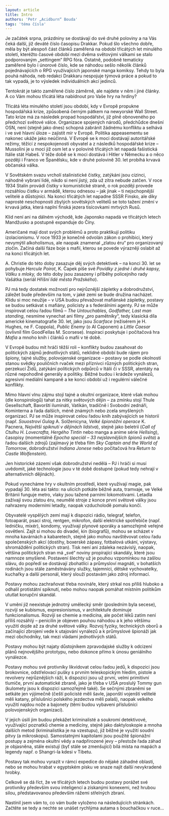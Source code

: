 ```yaml
---
layout: article
title: Intro
authors: 'Petr „Acidburn“ Bouda'
tags: 'téma čísla'
---
```


Je začátek srpna, prázdniny se dostávají do své druhé poloviny a na Vás čeká další, již deváté číslo časopisu Drakkar. Pokud šlo všechno dobře, měla by být alespoň část článků zaměřená na období třicátých let minulého století, kteréžto časové období mezi dvěma světovými válkami se stalo podporovaným „settingem“ RPG fóra. Ostatně, podobně tematicky zaměřené bylo i únorové číslo, kde se náhodou sešlo několik článků pojednávajících o RPG využívajících japonské manga komiksy. Tehdy to byla pouhá náhoda, neb redakci Drakkaru nespojuje týmová práce a pokud to tak vypadá, je to výsledek individuálních akcí jedinců.

Tentokrát je takto zaměřené číslo záměrně, ale najdete v něm i jiné články. A co Vám mohou třicátá léta nabídnout pro Vaše hry na hrdiny?

Třicátá léta minulého století jsou období, kdy v Evropě propukne hospodářská krize, způsobená černým pátkem na newyorské Wall Street. Tato krize má za následek propad hospodářství, již plně obnoveného po předchozí světové válce. Organizace spojených národů, předchůdce dnešní OSN, není (stejně jako dnes) schopná zabránit žádnému konfliktu a selhává i ve své hlavní úloze – zajistit mír v Evropě. Politika appeasementu se nakonec ukáže jako neúčinná. V Evropě se k moci dostávají autoritářské režimy, těžící z nespokojenosti obyvatel a z následků hospodářské krize – Mussolini je u moci již osm let a v polovině třicátých let napadá fašistická Itálie stát Habeš. V téže době se k moci dostává i Hitler v Německu a o něco později i Franco ve Španělsku, kde v druhé polovině 30. let probíhá krvavá občanská válka.

V Sovětském svazu vrcholí stalinistické čistky, zatýkáni jsou cizinci, náhodně vybraní lidé, nikdo si není jistý, zda už zítra nebude zatčen. V roce 1934 Stalin provádí čistky v komunistické straně, o rok později provede rozsáhlou čistku v armádě, kterou odnesou – jak jinak – ti nejschopnější velitelé a důstojníci. Na konci třicátých let napadne SSSR Finsko, ale díky naprosté neschopnosti zbylých sovětských velitelů se toto tažení změní v krvavá jatka, která naplní finská jezera tisícovkami mrtvých Rusů.

Klid není ani na dálném východě, kde Japonsko napadá ve třicátých letech Mandžusko a postupně expanduje do Číny.

Američané mají dost svých problémů a proto praktikují politiku izolacionismu. V roce 1933 je konečně odvolán zákon o prohibici, který nevymýtil alkoholismus, ale naopak znamenal „zlatou éru“ pro organizovaný zločin. Začíná další fáze boje s mafií, kterou se povede výrazněji oslabit až na konci třicátých let.

A. Christie do této doby zasazuje děj svých detektivek – na konci 30\. let se pohybuje _Hercule Poirot_, K. Čapek píše své _Povídky z jedné i druhé kapsy, Válku s mloky,_ do této doby jsou zasazeny i příběhy policejního rady Vašátka (seriál _Hříšní lidé města Pražského_).

PJ má tedy dostatek možností pro nejrůznější zápletky a dobrodružství, záležet bude především na tom, v jaké zemi se bude družina nacházet. Klidu si moc neužije – v USA budou převažovat mafiánské zápletky, postavy se budou setkávat s mafiány, policisty a s federálními agenty. PJ se může inspirovat celou řadou filmů – _The Untouchables, Godfather, Last man standing_, nesmíme vynechat ani filmy „pro pamětníky“, tedy klasická díla americké kinematografie 30\. let, jako jsou _Scarface_ (režisérem je H. Hughes, ne F. Coppola), _Public Enemy_ (o Al Caponem) a _Little Caesar_ (ovlivnil film GoodFellas M. Scorsese). Inspiraci poskytuje i počítačová hra _Mafia_ a mnoho knih i článků o mafii v té době.

V Evropě budou mít hráči těžší roli – konflikty budou zasahovat do politických zájmů jednotlivých států, neklidné období bude rájem pro špiony, tajné služby, polovojenské organizace – postavy se podle okolností stanou svědky pouličních rvaček mezi příznivci různých politických stran, perzekucí Židů, zatýkání politických odpůrců v Itálii či v SSSR, atentáty na různé nepohodlné generály a politiky. Běžné budou i krádeže vynálezů, agresivní mediální kampaně a ke konci období už i regulérní válečné konflikty.

Mimo hlavní vlnu zájmu stojí tajné a okultní organizace, které však mohou (dle konspirologů) tahat za nitky světových dějin – za zmínku stojí Thule Gesellschaft, Bavorští ilumináti, Vatikán, tradičně i Svobodní zednáři, Kominterna a řada dalších, méně známých nebo zcela smyšlených organizací. PJ se může inspirovat celou řadou knih zabývajících se historií (např. _Souostroví Gulag_ A. Solženicyna, _Velké špionážní operace_ K. Pacnera, _Největší spiknutí v dějinách lidstva_), stejně jako beletrií (_Call of Ctulhu H. Lovecrafta, Hergého Tintin_ nebo manga a anime série _Hellsing_), časopisy (momentálně _Epocha speciál – 33 nejslavnějších špionů světa_) a řadou dalších zdrojů (zajímavý je třeba film _Sky Captain and the World of Tomorrow_, dobrodružství _Indiana Jonese_ nebo počítačová hra _Return to Castle Wolfenstein_).

Jen historické zázemí však dobrodružství nedělá – PJ i hráči si musí uvědomit, jaké technologie jsou v té době dostupné (pokud tedy nehrají v alternativních dějinách).

Pokud vynecháme hry v okultním prostředí, které využívají magie, pak vypadají 30\. léta asi takto: na ulicích potkáte běžně auta, tramvaje, ve Velké Británii funguje metro, vlaky jsou tažené parními lokomotivami. Letadla zažívají svou zlatou éru, neumělé stroje z konce první světové války jsou nahrazeny moderními letadly, naopak vzducholodě pomalu končí.

Obyvatelé vyspělých zemí mají k dispozici rádio, telegraf, telefon, fotoaparát, psací stroj, rentgen, mikrofon, další elektrické spotřebiče (např. ledničku, mixér), kondomy, využívají plynové sporáky a samozřejmě veřejné osvětlení. Zajít si mohou do divadel, kin (biografů), mohou se scházet v mnoha kavárnách a kabaretech, stejně jako mohou navštěvovat celou řadu společenských akcí (dostihy, boxerské zápasy, fotbalová utkání, výstavy, shromáždění politických stran). Tisk není ani zdaleka nezávislý, naopak, většina politických stran má „své“ noviny propírající skandály, které jsou namnoze smyšlené. Postavení šlechty už je pouhou vzpomínkou na zašlou slávu, do popředí se dostávají zbohatlíci a průmysloví magnáti, v bohatších rodinách jsou stále zaměstnávány služky, tajemníci, dětské vychovatelky, kuchařky a další personál, který slouží postavám jako zdroj informací.

Postavy mohou zachraňovat třeba novináře, který strkal nos příliš hluboko a odhalil protistátní spiknutí, nebo mohou naopak pomáhat místním politikům ututlat korupční skandál.

V umění již neexistuje jednotný umělecký směr (posledním byla secese), rozvíjí se kubismus, expresionismus, v architektuře dominuje funkcionalismus. Rozvíjí se chemie a medicína, ale počet léků zatím není příliš rozsáhlý – penicilin je objeven pouhou náhodou a k jeho většímu využití dojde až za druhé světové války. Rozvoj fyziky, technických oborů a začínající zbrojení vede k utajování vynálezů a k průmyslové špionáži jak mezi obchodníky, tak mezi vládami jednotlivých států.

Postavy mohou být najaty důstojníkem zpravodajské služby k odcizení plánů nejnovějšího prototypu, nebo dokonce přímo k únosu geniálního vynálezce.

Postavy mohou své protivníky likvidovat celou řadou jedů, k dispozici jsou brokovnice, odstřelovací pušky s prvním teleskopickým hledím, pistole a revolvery nejrůznějších ráží, k dispozici jsou už první, velmi primitivní tlumiče, první automatické zbraně, jako je třeba v USA proslulý Tommy gun (kulomety jsou k dispozici samozřejmě také). Se sečnými zbraněmi se setkáte jen výjimečně (čeští policisté měli šavle, japonští vojenští velitelé měli katany, příslušníci polského jezdectva měli palaš), naopak velkého využití najdou nože a bajonety (těmi budou vybaveni příslušníci polovojenských organizací).

V jejich úsilí jim budou překážet kriminalisté a soukromí detektivové, využívající poznatků chemie a medicíny, stejně jako daktyloskopie a mnoha dalších metod (kriminalistika je na vzestupu), již běžné je využití soudní pitvy (a mikroskopu). Samostatnými kapitolami jsou použité špionážní postupy a zejména okultní vědy a nadpřirozené jevy – přestože řada záhad je objasněna, stále existují (byť stále se zmenšující) bílá místa na mapách a legendy např. o Shangri-la kdesi v Tibetu.

Postavy tak mohou vyrazit v rámci expedice do nějaké záhadné oblasti, nebo se mohou hrabat v egyptském písku ve snaze najít další nevykradené hrobky.

Celkově se dá říct, že ve třicátých letech budou postavy porážet své protivníky především svou inteligencí a získanými konexemi, než hrubou silou, představovanou především rážemi střelných zbraní.

Nastínil jsem vám to, co vám bude vyloženo na následujících stránkách. Začtěte se tedy a nechte se unášet rychlýma autama s bouchačkou v ruce…
